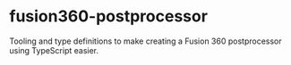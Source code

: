 # fusion360-postprocessor
Tooling and type definitions to make creating a Fusion 360 postprocessor using TypeScript easier.
